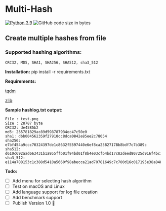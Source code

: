 # Multi-Hash
[![Python 3.9](https://img.shields.io/badge/python-3.9-blue.svg)](https://www.python.org/downloads/release/python-390/) ![GitHub code size in bytes](https://img.shields.io/github/languages/code-size/Nekogami-dono/Multi-Hash)

## Create multiple hashes from file
### Supported hashing algorithms:
    CRC32, MD5, SHA1, SHA256, SHA512, sha3_512

**Installation:**
pip install -r requirements.txt

**Requirements:**

[tqdm](https://github.com/tqdm/tqdm)

[zlib](https://github.com/madler/zlib)

**Sample hashlog.txt output:**
```
File : test.png
Size : 28787 byte
CRC32: de4585b2
md5: 235781829ac89d598787934ec47c50e0
sha1: dbb004562359f27910cc8dca0842e85ee2c78054
sha256: e7bf454a9ccc70324397de1c8632f5597440e6ef8ca25827178b8bdf7c7b389c
sha512: d610c692aad663431b1a955ffb01f94bd01f8b4e03cfb4bd17c82deed80725d916f4bc704487037fd51740a510d89d40a1d9d41023780598ebc936792448e5f4
sha3_512: e114a708153c1c388d5410a5660f98abecca21ad70781649c7c700d16c017195e38a848b8c0aa43a01a422d2bd5b0cf246b37ed43ddc8e65e1fd9435020fd52b
```

**Todo:**
- [ ] Add menu for selecting hash algorithm
- [ ] Test on macOS and Linux
- [ ] Add language support for log file creation
- [ ] Add benchmark support
- [ ] Publish Version 1.0 :tada:
